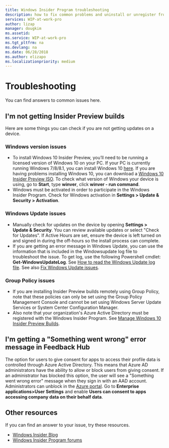 ```yaml
---
title: Windows Insider Program troubleshooting
description: how to fix common problems and uninstall or unregister from the Windows Insider Program
services: WIP-at-work-pro
author: lizap
manager: dougkim
ms.assetid: 
ms.service: WIP-at-work-pro
ms.tgt_pltfrm: na
ms.devlang: na
ms.date: 06/28/2018
ms.author: elizapo
ms.localizationpriority: medium
---
```


# Troubleshooting
You can find answers to common issues here. 

## I'm not getting Insider Preview builds

Here are some things you can check if you are not getting updates on a device. 
### Windows version issues 
* To install Windows 10 Insider Preview, you’ll need to be running a licensed version of Windows 10 on your PC. If your PC is currently running Windows 7/8/8.1, you can install Windows 10 [here](https://www.microsoft.com/en-us/windows/get-windows-10?step=Win10Question1). If you are having problems installing Windows 10, you can download a [Windows 10 Insider Preview ISO](https://www.microsoft.com/en-us/software-download/windowsinsiderpreviewadvanced). To check what version of Windows your device is using, go to __Start__, type __winver__, click __winver - run command__.
* Windows must be activated in order to participate in the Windows Insider Program. Check for Windows activation in __Settings > Update & Security > Activation__.

### Windows Update issues
* Manually check for updates on the device by opening __Settings > Update & Security__. You can review available updates or select "Check for Updates". If Active Hours are set, ensure the device is left turned on and signed in during the off-hours so the install process can complete.
* If you are getting an error message in Windows Update, you can use the information that is included in the Windowsupdate log file to troubleshoot the issue. To get log, use the following Powershell cmdlet: __Get-WindowsUpdateLog__. See [How to read the Windows Update log file](https://support.microsoft.com/en-us/help/902093/how-to-read-the-windowsupdate-log-file). See also [Fix Windows Update issues](https://support.microsoft.com/en-us/help/10164/fix-windows-update-errors).

### Group Policy issues
* If you are installing Insider Preview builds remotely using Group Policy, note that these policies can only be set using the Group Policy Management Console and cannot be set using Windows Server Update Services or System Center Configuration Manager. 
* Also note that your organization's Azure Active Directory must be registered with the Windows Insider Program. See [Manage Windows 10 Insider Preview Builds](wip-4-biz-manage-builds.md).

## I'm getting a "Something went wrong" error message in Feedback Hub
The option for users to give consent for apps to access their profile data is controlled through Azure Active Directory. This means that Azure AD administrators have the ability to allow or block users from giving consent. If an administrator has blocked this option, the user will see a "Something went wrong error" message when they sign in with an AAD account. Administrators can unblock in the [Azure portal](https://portal.azure.com/). Go to __Enterprise applications>User Settings__ and enable __Users can consent to apps accessing company data on their behalf data__. 

## Other resources

If you can find an answer to your issue, try these resources.

* [Windows Insider Blog](https://blogs.windows.com/windowsexperience/tag/windows-insider-program/)
* [Windows Insider Program forums](https://answers.microsoft.com/en-us/insider?OCID=WIP_r_Welcome3_Body_InsidersForum)
